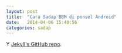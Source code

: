 ```yaml
---
layout: post
title:  "Cara Sadap BBM di ponsel Android"
date:   2014-04-06 15:40:56
categories: sadap
---
```


Y [Jekyll's GitHub repo][jekyll-gh].

[jekyll-gh]: https://github.com/mojombo/jekyll
[jekyll]:    http://jekyllrb.com
